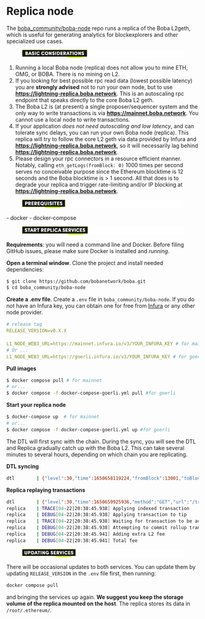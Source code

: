 # Replica node

The [boba\_community/boba-node](./) repo runs a replica of the Boba L2geth, which is useful for generating analytics for blockexplorers and other specialized use cases.



<figure><img src="../../.gitbook/assets/Artboard 1 (3).png" alt=""><figcaption></figcaption></figure>

1. Running a local Boba node (replica) does not allow you to mine ETH, OMG, or BOBA. There is no mining on L2.
2. If you looking for best possible rpc read data (lowest possible latency) you are **strongly advised** not to run your own node, but to use **https://lightning-replica.boba.network**. This is an autoscaling rpc endpoint that speaks directly to the core Boba L2 geth.
3. The Boba L2 is (at present) a single proposer/sequencer system and the only way to write transactions is via **https://mainnet.boba.network**. You cannot use a local node to write transactions.
4. If your application _does not need autoscaling and low latency_, and can tolerate sync delays, you can run your own Boba node (replica). This replica will try to follow the core L2 geth via data provided by Infura and **https://lightning-replica.boba.network**, so it will necessarily lag behind **https://lightning-replica.boba.network**.
5. Please design your rpc connectors in a resource efficient manner. Notably, calling `eth_getLogs(fromBlock: 0)` 1000 times per second serves no conceivable purpose since the Ethereum blocktime is 12 seconds and the Boba blocktime is > 1 second. All that does is to degrade your replica and trigger rate-limiting and/or IP blocking at **https://lightning-replica.boba.network**.



<figure><img src="../../.gitbook/assets/Artboard 2 (2) (1).png" alt=""><figcaption></figcaption></figure>

\- docker - docker-compose



<figure><img src="../../.gitbook/assets/Artboard 3 (2).png" alt=""><figcaption></figcaption></figure>

**Requirements**: you will need a command line and Docker. Before filing GitHub issues, please make sure Docker is installed and _running_.

**Open a terminal window**. Clone the project and install needed dependencies:

```bash
$ git clone https://github.com/bobanetwork/boba.git
$ cd boba_community/boba-node
```

**Create a .env file**. Create a `.env` file in `boba_community/boba-node`. If you do not have an Infura key, you can obtain one for free from [Infura](https://infura.io) or any other node provider.

```yaml
# release tag
RELEASE_VERSION=v0.X.X

L1_NODE_WEB3_URL=https://mainnet.infura.io/v3/YOUR_INFURA_KEY # for mainnet
# Or ...
L1_NODE_WEB3_URL=https://goerli.infura.io/v3/YOUR_INFURA_KEY # for goerli
```

**Pull images**

```bash
$ docker compose pull # for mainnet
# or...
$ docker compose -f docker-compose-goerli.yml pull #for goerli
```

**Start your replica node**

```bash
$ docker-compose up  # for mainnet
# or...
$ docker compose -f docker-compose-goerli.yml up #for goerli
```

The DTL will first sync with the chain. During the sync, you will see the DTL and Replica gradually catch up with the Boba L2. This can take several minutes to several hours, depending on which chain you are replicating.

**DTL syncing**

```bash
dtl        | {"level":30,"time":1650658119224,"fromBlock":13001,"toBlock":14001,"msg":"Synchronizing unconfirmed transactions from Layer 2 (Optimism)"}
```

**Replica replaying transactions**

```bash
dtl        | {"level":30,"time":1650659925936,"method":"GET","url":"/transaction/index/8074?backend=l2","elapsed":0,"msg":"Served HTTP Request"}
replica    | TRACE[04-22|20:38:45.938] Applying indexed transaction             index=8074
replica    | DEBUG[04-22|20:38:45.938] Applying transaction to tip              index=8074  hash=0x6ae363fcfe8ef71f115d643844b0bed340e95f8a9ec311b466f952b38c94b18b origin=sequencer
replica    | TRACE[04-22|20:38:45.938] Waiting for transaction to be added to chain hash=0x6ae363fcfe8ef71f115d643844b0bed340e95f8a9ec311b466f952b38c94b18b
replica    | DEBUG[04-22|20:38:45.938] Attempting to commit rollup transaction  hash=0x6ae363fcfe8ef71f115d643844b0bed340e95f8a9ec311b466f952b38c94b18b
replica    | DEBUG[04-22|20:38:45.941] Adding extra L2 fee                      extra-l2-fee=543000000000
replica    | DEBUG[04-22|20:38:45.941] Total fee                                total-fee=500543000000000
```



<figure><img src="../../.gitbook/assets/Artboard 4 (11) (2).png" alt=""><figcaption></figcaption></figure>

There will be occasional updates to both services. You can update them by updating `RELEASE_VERSION` in the `.env` file first, then running:

```bash
docker compose pull
```

and bringing the services up again. **We suggest you keep the storage volume of the replica mounted on the host**. The replica stores its data in `/root/.ethereum/`.
